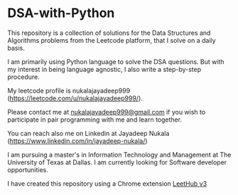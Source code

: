 # DSA-with-Python

This repository is a collection of solutions for the Data Structures and Algorithms problems from the Leetcode platform, that I solve on a daily basis.

I am primarily using Python language to solve the DSA questions. But with my interest in being language agnostic, I also write a step-by-step procedure.

My leetcode profile is nukalajayadeep999 (https://leetcode.com/u/nukalajayadeep999/).

Please contact me at nukalajayadeep999@gmail.com if you wish to participate in pair programming with me and learn together.

You can reach also me on Linkedin at Jayadeep Nukala (https://www.linkedin.com/in/jayadeep-nukala/)

I am pursuing a master's in Information Technology and Management at The University of Texas at Dallas. I am currently looking for Software developer opportunities. 

I have created this repository using a Chrome extension [LeetHub v3](https://github.com/raphaelheinz/LeetHub-3.0)
